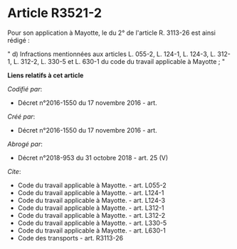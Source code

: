 # Article R3521-2

Pour son application à Mayotte, le du 2° de l'article R. 3113-26 est ainsi rédigé : 

" d) Infractions mentionnées aux articles L. 055-2, L. 124-1, L. 124-3, L. 312-1, L. 312-2, L. 330-5 et L. 630-1 du code du
travail applicable à Mayotte ; "

**Liens relatifs à cet article**

_Codifié par_:

  - Décret n°2016-1550 du 17 novembre 2016 - art.

_Créé par_:

  - Décret n°2016-1550 du 17 novembre 2016 - art.

_Abrogé par_:

  - Décret n°2018-953 du 31 octobre 2018 - art. 25 (V)

_Cite_:

  - Code du travail applicable à Mayotte. - art. L055-2
  - Code du travail applicable à Mayotte. - art. L124-1
  - Code du travail applicable à Mayotte. - art. L124-3
  - Code du travail applicable à Mayotte. - art. L312-1
  - Code du travail applicable à Mayotte. - art. L312-2
  - Code du travail applicable à Mayotte. - art. L330-5
  - Code du travail applicable à Mayotte. - art. L630-1
  - Code des transports - art. R3113-26
